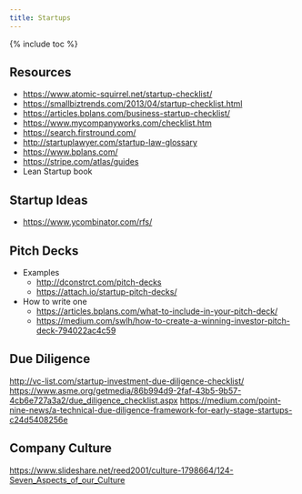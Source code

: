 ```yaml
---
title: Startups
---
```


{% include toc %}


## Resources
- https://www.atomic-squirrel.net/startup-checklist/
- https://smallbiztrends.com/2013/04/startup-checklist.html
- https://articles.bplans.com/business-startup-checklist/
- https://www.mycompanyworks.com/checklist.htm
- https://search.firstround.com/
- http://startuplawyer.com/startup-law-glossary
- https://www.bplans.com/
- https://stripe.com/atlas/guides
- Lean Startup book

## Startup Ideas
- https://www.ycombinator.com/rfs/


## Pitch Decks
- Examples
  - http://dconstrct.com/pitch-decks
  - https://attach.io/startup-pitch-decks/
- How to write one
  - https://articles.bplans.com/what-to-include-in-your-pitch-deck/
  - https://medium.com/swlh/how-to-create-a-winning-investor-pitch-deck-794022ac4c59

## Due Diligence
http://vc-list.com/startup-investment-due-diligence-checklist/
https://www.asme.org/getmedia/86b994d9-2faf-43b5-9b57-4cb6e727a3a2/due_diligence_checklist.aspx
https://medium.com/point-nine-news/a-technical-due-diligence-framework-for-early-stage-startups-c24d5408256e

## Company Culture
https://www.slideshare.net/reed2001/culture-1798664/124-Seven_Aspects_of_our_Culture

